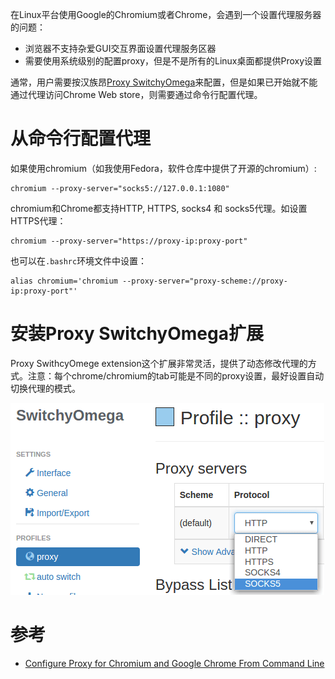 在Linux平台使用Google的Chromium或者Chrome，会遇到一个设置代理服务器的问题：

* 浏览器不支持杂爱GUI交互界面设置代理服务区器
* 需要使用系统级别的配置proxy，但是不是所有的Linux桌面都提供Proxy设置

通常，用户需要按汉族昂[Proxy SwitchyOmega](https://chrome.google.com/webstore/search/Proxy%20SwitchyOmega?utm_source=chrome-ntp-icon)来配置，但是如果已开始就不能通过代理访问Chrome Web store，则需要通过命令行配置代理。

# 从命令行配置代理

如果使用chromium（如我使用Fedora，软件仓库中提供了开源的chromium）:

```
chromium --proxy-server="socks5://127.0.0.1:1080"
```

chromium和Chrome都支持HTTP, HTTPS, socks4 和 socks5代理。如设置HTTPS代理：

```
chromium --proxy-server="https://proxy-ip:proxy-port"
```

也可以在`.bashrc`环境文件中设置：

```
alias chromium='chromium --proxy-server="proxy-scheme://proxy-ip:proxy-port"'
```

# 安装Proxy SwitchyOmega扩展

Proxy SwithcyOmege extension这个扩展非常灵活，提供了动态修改代理的方式。注意：每个chrome/chromium的tab可能是不同的proxy设置，最好设置自动切换代理的模式。

![Chrome扩展Proxy SwitchyOmega](../../../img/develop/browser/chrome/chrome_proxy_SwitchyOmega_extension.png)

# 参考

* [Configure Proxy for Chromium and Google Chrome From Command Line](https://www.linuxbabe.com/desktop-linux/configure-proxy-chromium-google-chrome-command-line)